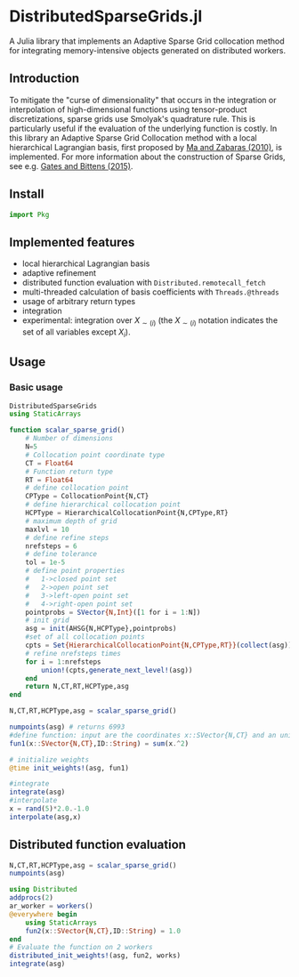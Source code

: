 # DistributedSparseGrids.jl

A Julia library that implements an Adaptive Sparse Grid collocation method for integrating memory-intensive objects generated on distributed workers.


## Introduction

To mitigate the "curse of dimensionality" that occurs in the integration or interpolation of high-dimensional functions using tensor-product discretizations, sparse grids use Smolyak's quadrature rule. This is particularly useful if the evaluation of the underlying function is costly. In this library an Adaptive Sparse Grid Collocation method with a local hierarchical Lagrangian basis, first proposed by [Ma and Zabaras (2010)](https://www.sciencedirect.com/science/article/pii/S002199910900028X), is implemented. For more information about the construction of Sparse Grids, see e.g. [Gates and Bittens (2015)](https://arxiv.org/abs/1509.01462).

## Install

```julia
import Pkg
```

## Implemented features

-	local hierarchical Lagrangian basis
-	adaptive refinement
-	distributed function evaluation with ```Distributed.remotecall_fetch```
-	multi-threaded calculation of basis coefficients with ```Threads.@threads```
-	usage of arbitrary return types 
-	integration
-	experimental: integration over $X_{\sim (i)}$ (the $X_{\sim (i)}$  notation indicates the set of all variables except $X_{i}$).

## Usage

### Basic usage
```julia
DistributedSparseGrids
using StaticArrays 

function scalar_sparse_grid()
	# Number of dimensions
	N=5
	# Collocation point coordinate type
	CT = Float64
	# Function return type
	RT = Float64
	# define collocation point
	CPType = CollocationPoint{N,CT}
	# define hierarchical collocation point
	HCPType = HierarchicalCollocationPoint{N,CPType,RT}
	# maximum depth of grid
	maxlvl = 10
	# define refine steps
	nrefsteps = 6
	# define tolerance
	tol = 1e-5
	# define point properties 
	#	1->closed point set
	# 	2->open point set
	#	3->left-open point set
	#	4->right-open point set
	pointprobs = SVector{N,Int}([1 for i = 1:N])
	# init grid
	asg = init(AHSG{N,HCPType},pointprobs)
	#set of all collocation points
	cpts = Set{HierarchicalCollocationPoint{N,CPType,RT}}(collect(asg))
	# refine nrefsteps times
	for i = 1:nrefsteps
		union!(cpts,generate_next_level!(asg))
	end
	return N,CT,RT,HCPType,asg
end

N,CT,RT,HCPType,asg = scalar_sparse_grid() 

numpoints(asg) # returns 6993
#define function: input are the coordinates x::SVector{N,CT} and an unique id ID::String (e.g. "1_1_1_1")
fun1(x::SVector{N,CT},ID::String) = sum(x.^2)

# initialize weights
@time init_weights!(asg, fun1)

#integrate
integrate(asg)
#interpolate
x = rand(5)*2.0.-1.0
interpolate(asg,x)
```

## Distributed function evaluation
```julia
N,CT,RT,HCPType,asg = scalar_sparse_grid()
numpoints(asg)

using Distributed
addprocs(2)
ar_worker = workers()
@everywhere begin
	using StaticArrays
    fun2(x::SVector{N,CT},ID::String) = 1.0
end 
# Evaluate the function on 2 workers
distributed_init_weights!(asg, fun2, works)
integrate(asg)
```


```julia
```